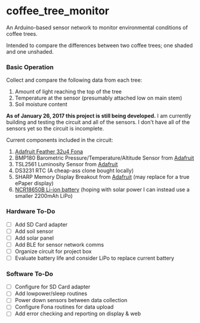 # coffee_tree_monitor
An Arduino-based sensor network to monitor environmental conditions of coffee trees.

Intended to compare the differences between two coffee trees; one shaded and one unshaded. 

### Basic Operation

Collect and compare the following data from each tree:

1. Amount of light reaching the top of the tree
2. Temperature at the sensor (presumably attached low on main stem)
3. Soil moisture content 

**As of January 26, 2017 this project is still being developed.** I am currently building and testing the circuit and all of the sensors. I don't have all of the sensors yet so the circuit is incomplete. 

Current components included in the circuit:

1. <a target="blank" href="https://learn.adafruit.com/adafruit-feather-32u4-fona?view=all">Adafruit Feather 32u4 Fona</a>
2. BMP180 Barometric Pressure/Temperature/Altitude Sensor from <a target="blank" href="https://www.adafruit.com/product/1603">Adafruit</a>
3. TSL2561 Luminosity Sensor from <a target="blank" href="https://learn.adafruit.com/tsl2561?view=all">Adafruit</a>
4. DS3231 RTC (A cheap-ass clone bought locally)
5. SHARP Memory Display Breakout from <a target="blank" href="https://www.adafruit.com/product/1393">Adafruit</a> (may replace for a true ePaper display)
6. <a target="blank" href="https://www.amazon.com/Panasonic-NCR18650B-3400mAh-Rechargeable-Battery-Green/dp/B00DHXY72O">NCR18650B Li-ion battery</a> (hoping with solar power I can instead use a smaller 2200mAh LiPo)

### Hardware To-Do
* [ ] Add SD Card adapter
* [ ] Add soil sensor
* [ ] Add solar panel
* [ ] Add BLE for sensor network comms
* [ ] Organize circuit for project box
* [ ] Evaluate battery life and consider LiPo to replace current battery

### Software To-Do
* [ ] Configure for SD Card adapter
* [ ] Add lowpower/sleep routines
* [ ] Power down sensors between data collection
* [ ] Configure Fona routines for data upload
* [ ] Add error checking and reporting on display & web
